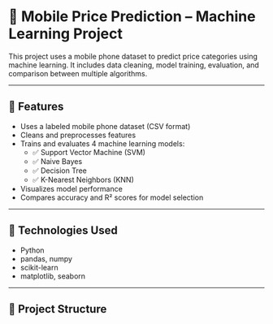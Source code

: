 # 📱 Mobile Price Prediction – Machine Learning Project

This project uses a mobile phone dataset to predict price categories using machine learning. It includes data cleaning, model training, evaluation, and comparison between multiple algorithms.

---

## 🚀 Features

- Uses a labeled mobile phone dataset (CSV format)
- Cleans and preprocesses features
- Trains and evaluates 4 machine learning models:
  - ✅ Support Vector Machine (SVM)
  - ✅ Naive Bayes
  - ✅ Decision Tree
  - ✅ K-Nearest Neighbors (KNN)
- Visualizes model performance
- Compares accuracy and R² scores for model selection

---

## 🧠 Technologies Used

- Python
- pandas, numpy
- scikit-learn
- matplotlib, seaborn

---

## 📁 Project Structure

